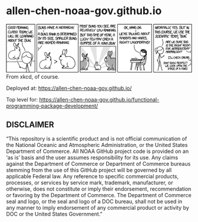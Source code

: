 # allen-chen-noaa-gov.github.io

![xkcd](/data/bun_2x.png)
From xkcd, of course.

Deployed at: https://allen-chen-noaa-gov.github.io/

Top level for: https://allen-chen-noaa-gov.github.io/functional-programming-package-development/

DISCLAIMER
------------------------
“This repository is a scientific product and is not official communication of the National Oceanic and Atmospheric Administration, or the United States Department of Commerce. All NOAA GitHub project code is provided on an ‘as is’ basis and the user assumes responsibility for its use. Any claims against the Department of Commerce or Department of Commerce bureaus stemming from the use of this GitHub project will be governed by all applicable Federal law. Any reference to specific commercial products, processes, or services by service mark, trademark, manufacturer, or otherwise, does not constitute or imply their endorsement, recommendation or favoring by the Department of Commerce. The Department of Commerce seal and logo, or the seal and logo of a DOC bureau, shall not be used in any manner to imply endorsement of any commercial product or activity by DOC or the United States Government.”
